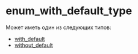 # enum_with_default_type
Может иметь один из следующих типов:
* [with_default](with_default.md#with_default)
* [without_default](without_default.md#without_default)
